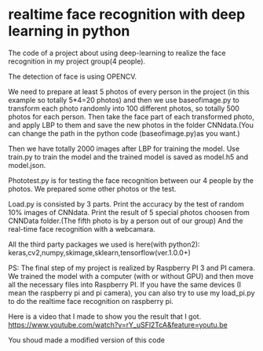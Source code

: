 # realtime face recognition with deep learning in python

The code of a project about using deep-learning to realize the face recognition in my project group(4 people).

The detection of face is using OPENCV.

We need to prepare at least 5 photos of every person in the project (in this example so totally 5*4=20 photos) and then we use baseofimage.py to transform each photo randomly into 100 different photos, so totally 500 photos for each person. Then take the face part of each transformed photo, and apply LBP to them and save the new photos in the folder CNNdata.(You can change the path in the python code (baseofimage.py)as you want.)

Then we have totally 2000 images after LBP for training the model. Use train.py to train the model and the trained model is saved as model.h5 and model.json.

Phototest.py is for testing the face recognition between our 4 people by the photos. We prepared some other photos or the test.

Load.py is consisted by 3 parts. Print the accuracy by the test of random 10% images of CNNdata. Print the result of 5 special photos choosen from CNNData folder.(The fifth photo is by a person out of our group) And the real-time face recognition with a webcamara.

All the third party packages we used is here(with python2): keras,cv2,numpy,skimage,sklearn,tensorflow(ver.1.0.0+)

PS: The final step of my project is realized by Raspberry PI 3 and PI camera. We trained the model with a computer (with or without GPU) and then move all the necessary files into Raspberry PI. If you have the same devices (I mean the raspberry pi and pi camera), you can also try to use my load_pi.py to do the realtime face recognition on raspberry pi.

Here is a video that I made to show you the result that I got.  https://www.youtube.com/watch?v=rY_uSFl2TcA&feature=youtu.be

You shoud made a modified version of this code
